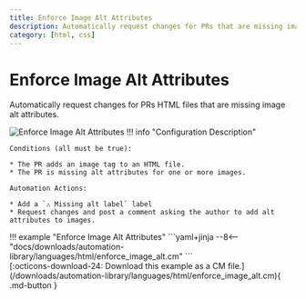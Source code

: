 ```yaml
---
title: Enforce Image Alt Attributes
description: Automatically request changes for PRs that are missing image alt attributes.
category: [html, css]
---
```

# Enforce Image Alt Attributes

<!-- --8<-- [start:example]-->

Automatically request changes for PRs HTML files that are missing image alt attributes.

![Enforce Image Alt Attributes](/automations/languages/html/enforce-image-alt/enforce-image-alt.png)
!!! info "Configuration Description"

    Conditions (all must be true):

    * The PR adds an image tag to an HTML file.
    * The PR is missing alt attributes for one or more images.

    Automation Actions:

    * Add a `⚠️ Missing alt label` label
    * Request changes and post a comment asking the author to add alt attributes to images.

<div class="automationExample" markdown="1">
!!! example "Enforce Image Alt Attributes"
    ```yaml+jinja
    --8<-- "docs/downloads/automation-library/languages/html/enforce_image_alt.cm"
    ```
    <div class="result" markdown>
      <span>
      [:octicons-download-24: Download this example as a CM file.](/downloads/automation-library/languages/html/enforce_image_alt.cm){ .md-button }
      </span>
    </div>
<!-- --8<-- [end:example]-->
